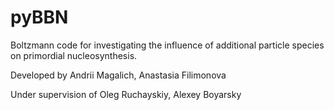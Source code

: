 # pyBBN

Boltzmann code for investigating the influence of additional particle species on primordial nucleosynthesis.

Developed by Andrii Magalich, Anastasia Filimonova

Under supervision of Oleg Ruchayskiy, Alexey Boyarsky
